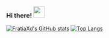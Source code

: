 ###  **Hi there! <img src="https://raw.githubusercontent.com/MartinHeinz/MartinHeinz/master/wave.gif" width="30px">**



<!--
**FratiaXd/FratiaXd** is a ✨ _special_ ✨ repository because its `README.md` (this file) appears on your GitHub profile.

Here are some ideas to get you started:

- 🔭 I’m currently working on ...
- 🌱 I’m currently learning Computer Science 1st year
- 👯 I’m looking to collaborate on ...
- 🤔 I’m looking for help with ...
- 💬 Ask me about ...
- 📫 How to reach me: ...
- 😄 Pronouns: ...
- ⚡ Fun fact: ...
My stats
-->
[![FratiaXd's GitHub stats](https://github-readme-stats.vercel.app/api?username=FratiaXd&show_icons=true&theme=omni&count_private=true)](https://github.com/anuraghazra/github-readme-stats)
[![Top Langs](https://github-readme-stats.vercel.app/api/top-langs/?username=FratiaXd&layout=compact&theme=omni)](https://github.com/anuraghazra/github-readme-stats)
